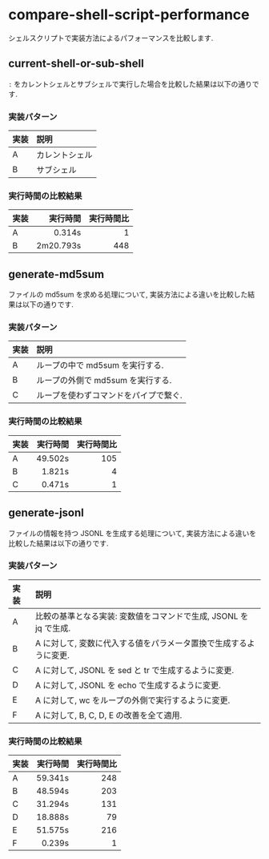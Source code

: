 # compare-shell-script-performance

シェルスクリプトで実装方法によるパフォーマンスを比較します.

## current-shell-or-sub-shell

`:` をカレントシェルとサブシェルで実行した場合を比較した結果は以下の通りです.

### 実装パターン

| 実装 | 説明           |
| :--- | :------------- |
| A    | カレントシェル |
| B    | サブシェル     |

### 実行時間の比較結果

| 実装 | 実行時間  | 実行時間比 |
| :--- | --------: | ---------: |
| A    |    0.314s |          1 |
| B    | 2m20.793s |        448 |

## generate-md5sum

ファイルの md5sum を求める処理について,
実装方法による違いを比較した結果は以下の通りです.

### 実装パターン

| 実装 | 説明                                   |
| :--- | :------------------------------------- |
| A    |  ループの中で md5sum を実行する.       |
| B    |  ループの外側で md5sum を実行する.     |
| C    |  ループを使わずコマンドをパイプで繋ぐ. |

### 実行時間の比較結果

| 実装 | 実行時間 | 実行時間比 |
| :--- | -------: | ---------: |
| A    |  49.502s |        105 |
| B    |   1.821s |          4 |
| C    |   0.471s |          1 |

## generate-jsonl

ファイルの情報を持つ JSONL を生成する処理について,
実装方法による違いを比較した結果は以下の通りです.

### 実装パターン

| 実装 | 説明                                                               |
| :--- | :----------------------------------------------------------------- |
| A    |  比較の基準となる実装: 変数値をコマンドで生成, JSONL を jq で生成. |
| B    |  A に対して, 変数に代入する値をパラメータ置換で生成するように変更. |
| C    |  A に対して, JSONL を sed と tr で生成するように変更.              |
| D    |  A に対して, JSONL を echo で生成するように変更.                   |
| E    |  A に対して, wc をループの外側で実行するように変更.                |
| F    |  A に対して, B, C, D, E の改善を全て適用.                          |

### 実行時間の比較結果

| 実装 | 実行時間 | 実行時間比 |
| :--- | -------: | ---------: |
| A    |  59.341s |        248 |
| B    |  48.594s |        203 |
| C    |  31.294s |        131 |
| D    |  18.888s |         79 |
| E    |  51.575s |        216 |
| F    |   0.239s |          1 |

